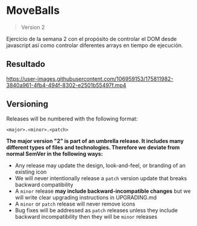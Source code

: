 # MoveBalls

> Version 2

Ejercicio de la semana 2 con el propósito de controlar el DOM desde javascript así como controlar diferentes arrays en tiempo de ejecución.


## Resultado

https://user-images.githubusercontent.com/106959153/175811982-3840a961-4fb4-494f-8302-e2501b55497f.mp4

## Versioning

Releases will be numbered with the following format:

`<major>.<minor>.<patch>`

**The major version "2" is part of an umbrella release.  It includes many different types of files and technologies. Therefore
we deviate from normal SemVer in the following ways:**

* Any release may update the design, look-and-feel, or branding of an existing
  icon
* We will never intentionally release a `patch` version update that breaks
  backward compatibility
* A `minor` release **may include backward-incompatible changes** but we will
  write clear upgrading instructions in UPGRADING.md
* A `minor` or `patch` release will never remove icons
* Bug fixes will be addressed as `patch` releases unless they include backward
  incompatibility then they will be `minor` releases
